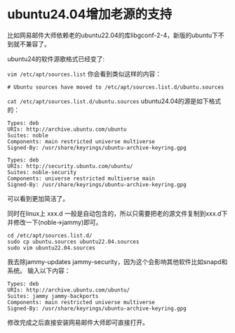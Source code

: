 # ubuntu24.04增加老源的支持

比如网易邮件大师依赖老的ubuntu22.04的库libgconf-2-4，新版的ubuntu下不到就不兼容了。

ubuntu24的软件源歌格式已经变了:

`vim /etc/apt/sources.list`
你会看到类似这样的内容：

```text
# Ubuntu sources have moved to /etc/apt/sources.list.d/ubuntu.sources
```
`cat /etc/apt/sources.list.d/ubuntu.sources`
ubuntu24.04的源是如下格式的：

```text
Types: deb
URIs: http://archive.ubuntu.com/ubuntu
Suites: noble
Components: main restricted universe multiverse
Signed-By: /usr/share/keyrings/ubuntu-archive-keyring.gpg

Types: deb
URIs: http://security.ubuntu.com/ubuntu/
Suites: noble-security
Components: universe restricted multiverse main
Signed-By: /usr/share/keyrings/ubuntu-archive-keyring.gpg
```

可以看到更加简洁了。

同时在linux上 xxx.d 一般是自动包含的，所以只需要把老的源文件复制到xxx.d下并修改一下(noble->jammy)即可。

```shell
cd /etc/apt/sources.list.d/
sudo cp ubuntu.sources ubuntu22.04.sources
sudo vim ubuntu22.04.sources
```
我去除jammy-updates jammy-security，因为这个会影响其他软件比如snapd和系统。
输入以下内容：
```text
Types: deb
URIs: http://archive.ubuntu.com/ubuntu/
Suites: jammy jammy-backports
Components: main restricted universe multiverse
Signed-By: /usr/share/keyrings/ubuntu-archive-keyring.gpg
```

修改完成之后直接安装网易邮件大师即可直接打开。